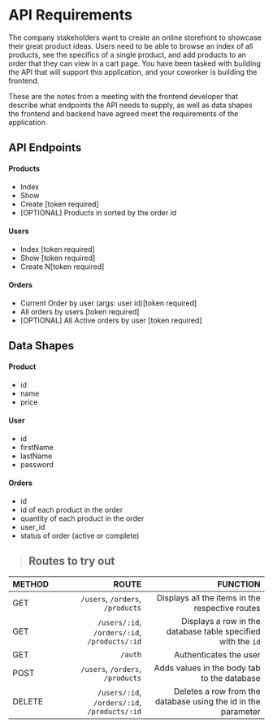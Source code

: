 # API Requirements
The company stakeholders want to create an online storefront to showcase their great product ideas. Users need to be able to browse an index of all products, see the specifics of a single product, and add products to an order that they can view in a cart page. You have been tasked with building the API that will support this application, and your coworker is building the frontend.

These are the notes from a meeting with the frontend developer that describe what endpoints the API needs to supply, as well as data shapes the frontend and backend have agreed meet the requirements of the application. 

## API Endpoints
#### Products
- Index 
- Show
- Create [token required]
- [OPTIONAL] Products in sorted by the order id

#### Users
- Index [token required]
- Show [token required]
- Create N[token required]

#### Orders
- Current Order by user (args: user id)[token required]
- All orders by users [token required]
- [OPTIONAL] All Active orders by user [token required]

## Data Shapes
#### Product
-  id
- name
- price

#### User
- id
- firstName
- lastName
- password

#### Orders
- id
- id of each product in the order
- quantity of each product in the order
- user_id
- status of order (active or complete) 

> ## **Routes to try out**
| METHOD | ROUTE                                        | FUNCTION                                                     |
| :----- | --------------------------------------------:| ------------------------------------------------------------:|
| GET    | `/users`, `/orders`, `/products`             | Displays all the items in the respective routes              |
| GET    | `/users/:id`, `/orders/:id`, `/products/:id` | Displays a row in the database table specified with the `id` |
| GET    | `/auth`                                      | Authenticates the user                                       |
| POST   | `/users`, `/orders`, `/products`             | Adds values in the body tab to the database                  |
| DELETE | `/users/:id`, `/orders/:id`, `/products/:id` | Deletes a row from the database using the id in the parameter|